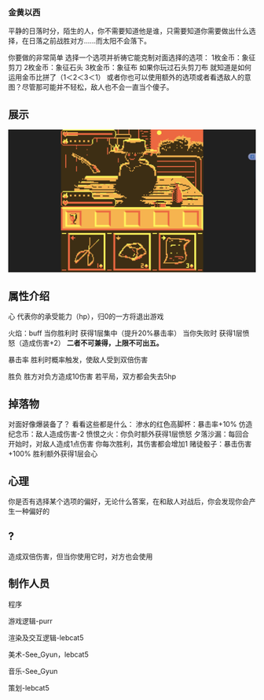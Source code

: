 ### 金黄以西
平静的日落时分，陌生的人，你不需要知道他是谁，只需要知道你需要做出什么选择，在日落之前战胜对方......而太阳不会落下。

你要做的非常简单 选择一个选项并祈祷它能克制对面选择的选项：
1枚金币：象征剪刀
2枚金币：象征石头
3枚金币：象征布
如果你玩过石头剪刀布 就知道是如何运用金币比拼了（1＜2＜3＜1）
或者你也可以使用额外的选项或者看透敌人的意图？尽管那可能并不轻松，敌人也不会一直当个傻子。

## 展示
![alt text](view2.png)


## 属性介绍
心
代表你的承受能力（hp），归0的一方将退出游戏

火焰：buff
当你胜利时 获得1层集中（提升20%暴击率）
当你失败时 获得1层愤怒（造成伤害+2）
**二者不可兼得，上限不可出五。**

暴击率
胜利时概率触发，使敌人受到双倍伤害

胜负
胜方对负方造成10伤害
若平局，双方都会失去5hp

## 掉落物
对面好像爆装备了？
看看这些都是什么：
渗水的红色高脚杯：暴击率+10%
仿造纪念币：敌人造成伤害-2
愤恨之火：你负时额外获得1层愤怒
夕落沙漏：每回合开始时，对敌人造成1点伤害 你每次胜利，其伤害都会增加1
赌徒骰子：暴击伤害+100% 胜利额外获得1层会心

## 心理
你是否有选择某个选项的偏好，无论什么答案，在和敌人对战后，你会发现你会产生一种偏好的

## ?
造成双倍伤害，但当你使用它时，对方也会使用

## 制作人员
程序

 游戏逻辑-purr

 渲染及交互逻辑-lebcat5

美术-See_Gyun，lebcat5

音乐-See_Gyun

策划-lebcat5
